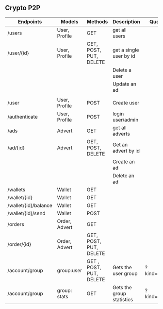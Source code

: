 ## **Crypto P2P**

| Endpoints            | Models        | Methods                | Description             |Query    |Payload|
| -------------------- | ------------- | ---------------------- | ----------------------- |-------------|----|
| /users               | User, Profile | GET                    | get all users           || |
| /user/{id}           | User, Profile | GET, POST, PUT, DELETE | get a single user by id || |
|                      |               |                        | Delete a user           || |
|                      |               |                        | Update an ad            || |
|                      |               |                        |                         || |
| /user                | User, Profile | POST                   | Create user             || |
| /authenticate        | User, Profile | POST                   | login user/admin        || |
| /ads                 | Advert        | GET                    | get all adverts         || |
| /ad/{id}             | Advert        | GET, POST, DELETE      | Get an advert by id     || |
|                      |               |                        | Create an ad            || |
|                      |               |                        | Delete an ad            || |
| /wallets             | Wallet        | GET                    |                         || |
| /wallet/{id}         | Wallet        | GET                    |                         || |
| /wallet/{id}/balance | Wallet        | GET                    |                         || |
| /wallet/{id}/send    | Wallet        | POST                   |                         || |
| /orders              | Order, Advert | GET                    |                         || |
| /order/{id}          | Order, Advert | GET, POST, PUT, DELETE |                         || |
|/account/group   |group:user     | GET , POST, PUT, DELETE|Gets the user group|?kind=user|limit, search| |
|/account/group  |group: stats     | GET                    |Gets the group statistics|?kind=stats | |
